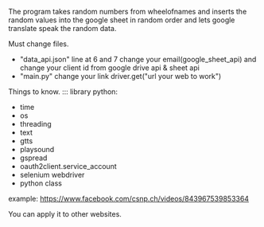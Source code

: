 The program takes random numbers from wheelofnames and inserts the random values 
into the google sheet in random order and lets google translate speak the random data.

Must change files.
- "data_api.json" line at 6 and 7 change your email(google_sheet_api) and change your client id from google drive api & sheet api
- "main.py" change your link driver.get("url your web to work")

Things to know.
::: library python:
- time
- os
- threading
- text
- gtts
- playsound
- gspread
- oauth2client.service_account
- selenium webdriver
- python class

example: https://www.facebook.com/csnp.ch/videos/843967539853364

You can apply it to other websites.
